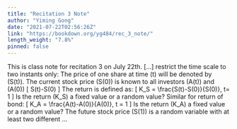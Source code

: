 ```yaml
---
title: "Recitation 3 Note"
author: "Yiming Gong"
date: "2021-07-22T02:56:26Z"
link: "https://bookdown.org/yg484/rec_3_note/"
length_weight: "7.8%"
pinned: false
---
```


This is class note for recitation 3 on July 22th. [...] restrict the time scale to two instants only: The price of one share at time \(t\) will be denoted by \(S(t)\). The
current stock price \(S(0)\) is known to all investors \(A(t)\) and \(A(0)\) \[
S(t)-S(0)
\] The return is defined as: \[
K_S = \frac{S(t)-S(0)}{S(0)}, t= 1
\] Is the return \(K_S\) a fixed value or a random value? Similar for return of bond: \[
K_A = \frac{A(t)-A(0)}{A(0)}, t = 1
\] Is the return \(K_A\) a fixed value or a random value? The future stock price \(S(1)\) is a random variable with at least two
different ...
